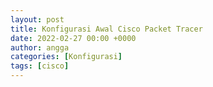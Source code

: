 ```yaml
---
layout: post
title: Konfigurasi Awal Cisco Packet Tracer
date: 2022-02-27 00:00 +0000
author: angga
categories: [Konfigurasi]
tags: [cisco]
---
```

